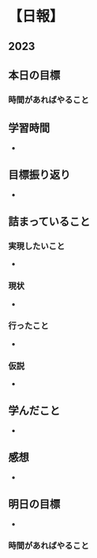 # 【日報】
## 2023
## 本日の目標

### 時間があればやること

## 学習時間
- 
## 目標振り返り
- 
## 詰まっていること
### 実現したいこと 
- 
### 現状
- 
### 行ったこと 
- 
### 仮説
- 

## 学んだこと
- 
## 感想
- 
## 明日の目標
- 
### 時間があればやること